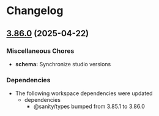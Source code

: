 # Changelog

## [3.86.0](https://github.com/sanity-io/sanity/compare/schema-v3.85.1...schema-v3.86.0) (2025-04-22)


### Miscellaneous Chores

* **schema:** Synchronize studio versions


### Dependencies

* The following workspace dependencies were updated
  * dependencies
    * @sanity/types bumped from 3.85.1 to 3.86.0
